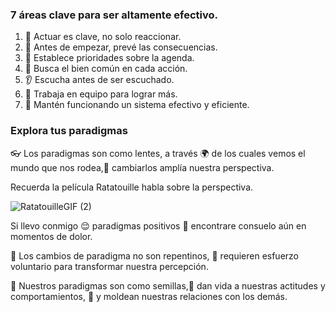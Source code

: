 ### 7 áreas clave para ser altamente efectivo.

1. 🌟 Actuar es clave, no solo reaccionar.
2. 🔮 Antes de empezar, prevé las consecuencias.
3. 🎯 Establece prioridades sobre la agenda.
4. 🤝 Busca el bien común en cada acción.
5. 👂 Escucha antes de ser escuchado.
6. 🤝 Trabaja en equipo para lograr más.
7. 🔧 Mantén funcionando un sistema efectivo y eficiente.
### Explora tus paradigmas

👓 Los paradigmas son como lentes, a través 🌍 de los cuales vemos el mundo que nos rodea,🧐 cambiarlos amplía nuestra perspectiva.

Recuerda la película Ratatouille habla sobre la perspectiva. 

![RatatouilleGIF (2)](https://github.com/Freddy875/Los-7-h-bitos-de-la-gente-altamente-efectiva/assets/60365437/37f13cd4-2903-4726-96e8-2c4775a7e811)

Si llevo conmigo 😌 paradigmas positivos 🌈 encontrare consuelo aún en momentos de dolor.

🔄 Los cambios de paradigma no son repentinos, 🧠 requieren esfuerzo voluntario para transformar nuestra percepción. 

🌟 Nuestros paradigmas son como semillas,🌱 dan vida a nuestras actitudes y comportamientos, 🤝 y moldean nuestras relaciones con los demás.



